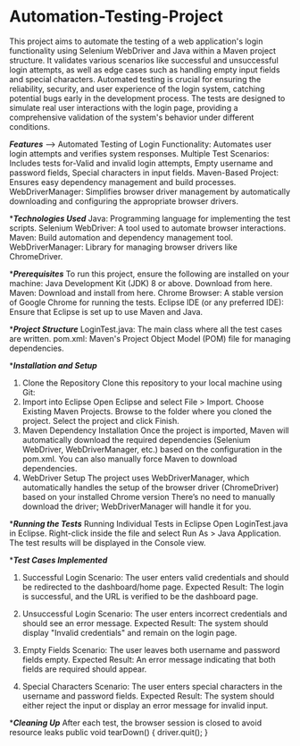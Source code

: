 # Automation-Testing-Project
This project aims to automate the testing of a web application's login functionality using Selenium WebDriver and Java within a Maven project structure. It validates various scenarios like successful and unsuccessful login attempts, as well as edge cases such as handling empty input fields and special characters. Automated testing is crucial for ensuring the reliability, security, and user experience of the login system, catching potential bugs early in the development process. The tests are designed to simulate real user interactions with the login page, providing a comprehensive validation of the system's behavior under different conditions.

***Features***  --> 
Automated Testing of Login Functionality: Automates user login attempts and verifies system responses.
Multiple Test Scenarios: Includes tests for-Valid and invalid login attempts, Empty username and password fields, Special characters in input fields.
Maven-Based Project: Ensures easy dependency management and build processes.
WebDriverManager: Simplifies browser driver management by automatically downloading and configuring the appropriate browser drivers.

****Technologies Used***
Java: Programming language for implementing the test scripts.
Selenium WebDriver: A tool used to automate browser interactions.
Maven: Build automation and dependency management tool.
WebDriverManager: Library for managing browser drivers like ChromeDriver.

****Prerequisites***
To run this project, ensure the following are installed on your machine:
Java Development Kit (JDK) 8 or above. Download from here.
Maven: Download and install from here.
Chrome Browser: A stable version of Google Chrome for running the tests.
Eclipse IDE (or any preferred IDE): Ensure that Eclipse is set up to use Maven and Java.

****Project Structure***
LoginTest.java: The main class where all the test cases are written.
pom.xml: Maven's Project Object Model (POM) file for managing dependencies.

****Installation and Setup***
1. Clone the Repository
Clone this repository to your local machine using Git:
3. Import into Eclipse
Open Eclipse and select File > Import.
Choose Existing Maven Projects.
Browse to the folder where you cloned the project.
Select the project and click Finish.
3. Maven Dependency Installation
Once the project is imported, Maven will automatically download the required dependencies (Selenium WebDriver, WebDriverManager, etc.) based on the configuration in the pom.xml. You can also manually force Maven to download dependencies.
4. WebDriver Setup
The project uses WebDriverManager, which automatically handles the setup of the browser driver (ChromeDriver) based on your installed Chrome version
There’s no need to manually download the driver; WebDriverManager will handle it for you.

****Running the Tests***
Running Individual Tests in Eclipse
Open LoginTest.java in Eclipse.
Right-click inside the file and select Run As > Java Application.
The test results will be displayed in the Console view.

****Test Cases Implemented***
1. Successful Login
Scenario: The user enters valid credentials and should be redirected to the dashboard/home page.
Expected Result: The login is successful, and the URL is verified to be the dashboard page.

2. Unsuccessful Login
Scenario: The user enters incorrect credentials and should see an error message.
Expected Result: The system should display "Invalid credentials" and remain on the login page.

3. Empty Fields
Scenario: The user leaves both username and password fields empty.
Expected Result: An error message indicating that both fields are required should appear.

4. Special Characters
Scenario: The user enters special characters in the username and password fields.
Expected Result: The system should either reject the input or display an error message for invalid input.

****Cleaning Up***
After each test, the browser session is closed to avoid resource leaks
public void tearDown() {
    driver.quit();
}
